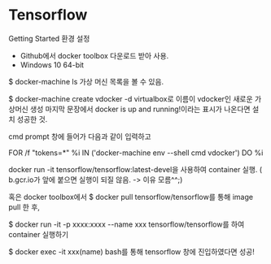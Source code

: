 # Tensorflow

Getting Started
환경 설정
- Github에서 docker toolbox 다운로드 받아 사용.
- Windows 10 64-bit 

$ docker-machine ls 
가상 머신 목록을 볼 수 있음.

$ docker-machine create vdocker -d virtualbox로 이름이 vdocker인 새로운 가상머신 생성
마지막 문장에서 docker is up and running!이라는 표시가 나온다면 설치 성공한 것.

cmd prompt 창에 들어가 다음과 같이 입력하고

FOR /f "tokens=*" %i IN ('docker-machine env --shell cmd vdocker') DO %i

docker run -it tensorflow/tensorflow:latest-devel을 사용하여 container 실행.
( b.gcr.io가 앞에 붙으면 실행이 되질 않음. -> 이유 모름^^;) 


혹은 docker toolbox에서 
$ docker pull tensorflow/tensorflow를 통해 image pull 한 후,

$ docker run -it -p xxxx:xxxx --name xxx tensorflow/tensorflow를 하여 container 실행하기

$ docker exec -it xxx(name) bash를 통해 tensorflow 창에 진입하였다면 성공!
